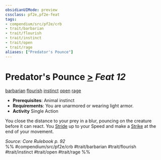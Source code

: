 ```yaml
---
obsidianUIMode: preview
cssclass: pf2e,pf2e-feat
tags:
- compendium/src/pf2e/crb
- trait/barbarian
- trait/flourish
- trait/instinct
- trait/open
- trait/rage
aliases: ["Predator's Pounce"]
---
```

# Predator's Pounce  [>](../../Rules/core-rulebook/chapter-9-playing-the-game.md#Actions "Single Action") *Feat 12*  
[barbarian](../../Rules/traits/barbarian.md)  [flourish](../../Rules/traits/flourish.md)  [instinct](../../Rules/traits/instinct.md)  [open](../../Rules/traits/open.md)  [rage](../../Rules/traits/rage.md)  

- **Prerequisites**: Animal instinct
- **Requirements**: You are unarmored or wearing light armor.
- **Activity** Single Action

You close the distance to your prey in a blur, pouncing on the creature before it can react. You [Stride](../../Rules/actions/stride.md) up to your Speed and make a [Strike](../../Rules/actions/strike.md) at the end of your movement.

*Source: Core Rulebook p. 92*  
%% #compendium/src/pf2e/crb #trait/barbarian #trait/flourish #trait/instinct #trait/open #trait/rage %%